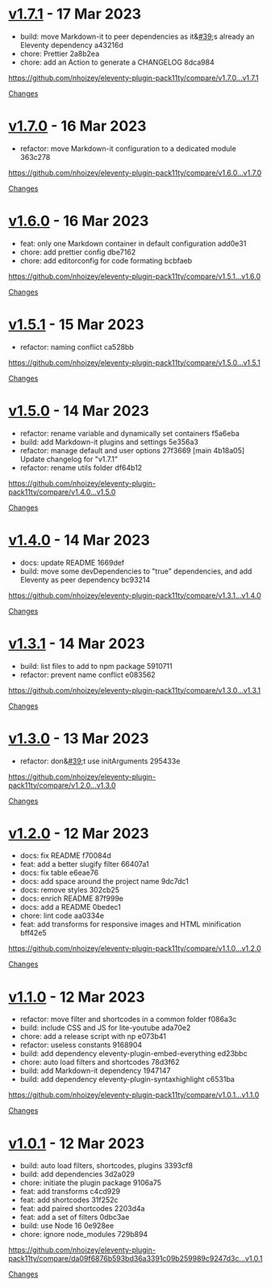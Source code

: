 <a name="v1.7.1"></a>

# [v1.7.1](https://github.com/nhoizey/eleventy-plugin-pack11ty/releases/tag/v1.7.1) - 17 Mar 2023

- build: move Markdown-it to peer dependencies as it&[#39](https://github.com/nhoizey/eleventy-plugin-pack11ty/issues/39);s already an Eleventy dependency a43216d
- chore: Prettier 2a8b2ea
- chore: add an Action to generate a CHANGELOG 8dca984

https://github.com/nhoizey/eleventy-plugin-pack11ty/compare/v1.7.0...v1.7.1

[Changes][v1.7.1]

<a name="v1.7.0"></a>

# [v1.7.0](https://github.com/nhoizey/eleventy-plugin-pack11ty/releases/tag/v1.7.0) - 16 Mar 2023

- refactor: move Markdown-it configuration to a dedicated module 363c278

https://github.com/nhoizey/eleventy-plugin-pack11ty/compare/v1.6.0...v1.7.0

[Changes][v1.7.0]

<a name="v1.6.0"></a>

# [v1.6.0](https://github.com/nhoizey/eleventy-plugin-pack11ty/releases/tag/v1.6.0) - 16 Mar 2023

- feat: only one Markdown container in default configuration add0e31
- chore: add prettier config dbe7162
- chore: add editorconfig for code formating bcbfaeb

https://github.com/nhoizey/eleventy-plugin-pack11ty/compare/v1.5.1...v1.6.0

[Changes][v1.6.0]

<a name="v1.5.1"></a>

# [v1.5.1](https://github.com/nhoizey/eleventy-plugin-pack11ty/releases/tag/v1.5.1) - 15 Mar 2023

- refactor: naming conflict ca528bb

https://github.com/nhoizey/eleventy-plugin-pack11ty/compare/v1.5.0...v1.5.1

[Changes][v1.5.1]

<a name="v1.5.0"></a>

# [v1.5.0](https://github.com/nhoizey/eleventy-plugin-pack11ty/releases/tag/v1.5.0) - 14 Mar 2023

- refactor: rename variable and dynamically set containers f5a6eba
- build: add Markdown-it plugins and settings 5e356a3
- refactor: manage default and user options 27f3669
  [main 4b18a05] Update changelog for "v1.7.1"
- refactor: rename utils folder df64b12

https://github.com/nhoizey/eleventy-plugin-pack11ty/compare/v1.4.0...v1.5.0

[Changes][v1.5.0]

<a name="v1.4.0"></a>

# [v1.4.0](https://github.com/nhoizey/eleventy-plugin-pack11ty/releases/tag/v1.4.0) - 14 Mar 2023

- docs: update README 1669def
- build: move some devDependencies to &quot;true&quot; dependencies, and add Eleventy as peer dependency bc93214

https://github.com/nhoizey/eleventy-plugin-pack11ty/compare/v1.3.1...v1.4.0

[Changes][v1.4.0]

<a name="v1.3.1"></a>

# [v1.3.1](https://github.com/nhoizey/eleventy-plugin-pack11ty/releases/tag/v1.3.1) - 14 Mar 2023

- build: list files to add to npm package 5910711
- refactor: prevent name conflict e083562

https://github.com/nhoizey/eleventy-plugin-pack11ty/compare/v1.3.0...v1.3.1

[Changes][v1.3.1]

<a name="v1.3.0"></a>

# [v1.3.0](https://github.com/nhoizey/eleventy-plugin-pack11ty/releases/tag/v1.3.0) - 13 Mar 2023

- refactor: don&[#39](https://github.com/nhoizey/eleventy-plugin-pack11ty/issues/39);t use initArguments 295433e

https://github.com/nhoizey/eleventy-plugin-pack11ty/compare/v1.2.0...v1.3.0

[Changes][v1.3.0]

<a name="v1.2.0"></a>

# [v1.2.0](https://github.com/nhoizey/eleventy-plugin-pack11ty/releases/tag/v1.2.0) - 12 Mar 2023

- docs: fix README f70084d
- feat: add a better slugify filter 66407a1
- docs: fix table e6eae76
- docs: add space around the project name 9dc7dc1
- docs: remove styles 302cb25
- docs: enrich README 87f999e
- docs: add a README 0bedec1
- chore: lint code aa0334e
- feat: add transforms for responsive images and HTML minification bff42e5

https://github.com/nhoizey/eleventy-plugin-pack11ty/compare/v1.1.0...v1.2.0

[Changes][v1.2.0]

<a name="v1.1.0"></a>

# [v1.1.0](https://github.com/nhoizey/eleventy-plugin-pack11ty/releases/tag/v1.1.0) - 12 Mar 2023

- refactor: move filter and shortcodes in a common folder f086a3c
- build: include CSS and JS for lite-youtube ada70e2
- chore: add a release script with np e073b41
- refactor: useless constants 9168904
- build: add dependency eleventy-plugin-embed-everything ed23bbc
- chore: auto load filters and shortcodes 78d3f62
- build: add Markdown-it dependency 1947147
- build: add dependency eleventy-plugin-syntaxhighlight c6531ba

https://github.com/nhoizey/eleventy-plugin-pack11ty/compare/v1.0.1...v1.1.0

[Changes][v1.1.0]

<a name="v1.0.1"></a>

# [v1.0.1](https://github.com/nhoizey/eleventy-plugin-pack11ty/releases/tag/v1.0.1) - 12 Mar 2023

- build: auto load filters, shortcodes, plugins 3393cf8
- build: add dependencies 3d2a029
- chore: initiate the plugin package 9106a75
- feat: add transforms c4cd929
- feat: add shortcodes 31f252c
- feat: add paired shortcodes 2203d4a
- feat: add a set of filters 0dbc3ae
- build: use Node 16 0e928ee
- chore: ignore node_modules 729b894

https://github.com/nhoizey/eleventy-plugin-pack11ty/compare/da09f6876b593bd36a3391c09b259989c9247d3c...v1.0.1

[Changes][v1.0.1]

[v1.7.1]: https://github.com/nhoizey/eleventy-plugin-pack11ty/compare/v1.7.0...v1.7.1
[v1.7.0]: https://github.com/nhoizey/eleventy-plugin-pack11ty/compare/v1.6.0...v1.7.0
[v1.6.0]: https://github.com/nhoizey/eleventy-plugin-pack11ty/compare/v1.5.1...v1.6.0
[v1.5.1]: https://github.com/nhoizey/eleventy-plugin-pack11ty/compare/v1.5.0...v1.5.1
[v1.5.0]: https://github.com/nhoizey/eleventy-plugin-pack11ty/compare/v1.4.0...v1.5.0
[v1.4.0]: https://github.com/nhoizey/eleventy-plugin-pack11ty/compare/v1.3.1...v1.4.0
[v1.3.1]: https://github.com/nhoizey/eleventy-plugin-pack11ty/compare/v1.3.0...v1.3.1
[v1.3.0]: https://github.com/nhoizey/eleventy-plugin-pack11ty/compare/v1.2.0...v1.3.0
[v1.2.0]: https://github.com/nhoizey/eleventy-plugin-pack11ty/compare/v1.1.0...v1.2.0
[v1.1.0]: https://github.com/nhoizey/eleventy-plugin-pack11ty/compare/v1.0.1...v1.1.0
[v1.0.1]: https://github.com/nhoizey/eleventy-plugin-pack11ty/tree/v1.0.1

<!-- Generated by https://github.com/rhysd/changelog-from-release v3.7.0 -->
